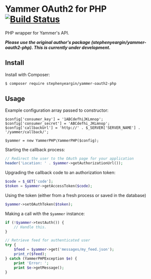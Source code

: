 # Yammer OAuth2 for PHP [![Build Status](https://travis-ci.org/stephenyeargin/yammer-oauth2-php.svg)](https://travis-ci.org/stephenyeargin/yammer-oauth2-php)

PHP wrapper for Yammer's API.

***Please use the original author's package (stephenyeargin/yammer-oauth2-php). This is currently under development.***

## Install

Install with Composer:

```bash
$ composer require stephenyeargin/yammer-oauth2-php
```

## Usage

Example configuration array passed to constructor:

```
$config['consumer_key'] = '1ABCdefhiJKLmnop';
$config['consumer_secret'] = 'ABCdefhi_JKLmnop';
$config['callbackUrl'] = 'http://' . $_SERVER['SERVER_NAME'] . '/yammer/callback/';

$yammer = new YammerPHP\YammerPHP($config);
```

Starting the callback process:

```php
// Redirect the user to the OAuth page for your application
header('Location: ' . $yammer->getAuthorizationUrl());
```

Upgrading the callback code to an authorization token:

```php
$code = $_GET['code'];
$token = $yammer->getAccessToken($code);
```

Using the token (either from a fresh process or saved in the database)

```php
$yammer->setOAuthToken($token);
```

Making a call with the `$yammer` instance:

```php
if (!$yammer->testAuth()) {
    // Handle this.
}

// Retrieve feed for authenticated user
try {
    $feed = $yammer->get('messages/my_feed.json');
    print_r($feed);
} catch (YammerPHPException $e) {
    print 'Error: ';
    print $e->getMessage();
}
```
